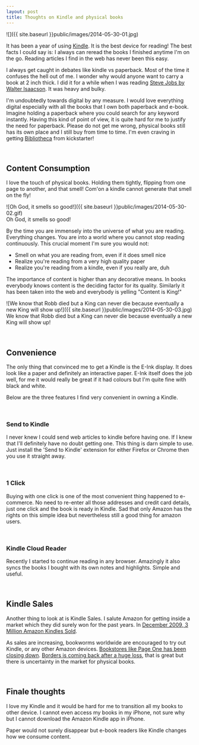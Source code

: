 ```yaml
---
layout: post
title: Thoughts on Kindle and physical books
---
```


![]({{ site.baseurl }}public/images/2014-05-30-01.jpg)

It has been a year of using [Kindle](http://www.amazon.com/gp/product/B007HCCNJU/ref=as_li_tl?ie=UTF8&camp=1789&creative=9325&creativeASIN=B007HCCNJU&linkCode=as2&tag=monnoval-20&linkId=2VRWLZZ3CMMA5TBV). It is the best device for reading! The best facts I could say is: I always can reread the books I finished anytime I'm on the go. Reading articles I find in the web has never been this easy.

<!--more-->

I always get caught in debates like kindle vs paperback. Most of the time it confuses the hell out of me. I wonder why would anyone want to carry a book at 2 inch thick. I did it for a while when I was reading [Steve Jobs by Walter Isaacson](http://www.amazon.com/gp/product/1451648537/ref=as_li_tl?ie=UTF8&camp=1789&creative=9325&creativeASIN=1451648537&linkCode=as2&tag=monnoval-20&linkId=KZN7GHMM2TUKS3UI). It was heavy and bulky.

I'm undoubtedly towards digital by any measure. I would love everything digital especially with all the books that I own both paperback and e-book. Imagine holding a paperback where you could search for any keyword instantly. Having this kind of point of view, it is quite hard for me to justify the need for paperback. Please do not get me wrong, physical books still has its own place and I still buy from time to time. I'm even craving in getting [Bibliotheca](https://www.kickstarter.com/projects/530877925/bibliotheca) from kickstarter!

<br/>

## Content Consumption

I love the touch of physical books. Holding them tightly, flipping from one page to another, and that smell! Com'on a kindle cannot generate that smell on the fly!

![Oh God, it smells so good!]({{ site.baseurl }}public/images/2014-05-30-02.gif)  
Oh God, it smells so good!

By the time you are immensely into the universe of what you are reading. Everything changes. You are into a world where you cannot stop reading continuously. This crucial moment I'm sure you would not:

- Smell on what you are reading from, even if it does smell nice
- Realize you're reading from a very high quality paper
- Realize you're reading from a kindle, even if you really are, duh

The importance of content is higher than any decorative means. In books everybody knows content is the deciding factor for its quality. Similarly it has been taken into the web and everybody is yelling "Content is King!"

![We know that Robb died but a King can never die because eventually a new King will show up!]({{ site.baseurl }}public/images/2014-05-30-03.jpg)  
We know that Robb died but a King can never die because eventually a new King will show up!

<br/>

## Convenience

The only thing that convinced me to get a Kindle is the E-Ink display. It does look like a paper and definitely an interactive paper. E-Ink itself does the job well, for me it would really be great if it had colours but I'm quite fine with black and white.

Below are the three features I find very convenient in owning a Kindle.

<br/>

### Send to Kindle

I never knew I could send web articles to kindle before having one. If I knew that I'll definitely have no doubt getting one. This thing is darn simple to use. Just install the 'Send to Kindle' extension for either Firefox or Chrome then you use it straight away.

<br/>

### 1 Click

Buying with one click is one of the most convenient thing happened to e-commerce. No need to re-enter all those addresses and credit card details, just one click and the book is ready in Kindle. Sad that only Amazon has the rights on this simple idea but nevertheless still a good thing for amazon users.

<br/>

### Kindle Cloud Reader

Recently I started to continue reading in any browser. Amazingly it also syncs the books I bought with its own notes and highlights. Simple and useful.

<br/>

## Kindle Sales

Another thing to look at is Kindle Sales. I salute Amazon for getting inside a market which they did surely won for the past years. In [December 2009, 3 Million Amazon Kindles Sold](http://techcrunch.com/2010/01/29/3-million-amazon-kindles-sold-apparently/).

As sales are increasing, bookworms worldwide are encouraged to try out Kindle, or any other Amazon devices. [Bookstores like Page One has been closing down](https://sg.news.yahoo.com/end-of-chapter-for-page-one-bookstore.html). [Borders is coming back after a huge loss](http://www.todayonline.com/business/borders-bookstore-coming-back-singapore), that is great but there is uncertainty in the market for physical books.

<br/>

## Finale thoughts

I love my Kindle and it would be hard for me to transition all my books to other device. I cannot even access my books in my iPhone, not sure why but I cannot download the Amazon Kindle app in iPhone.

Paper would not surely disappear but e-book readers like Kindle changes how we consume content.
